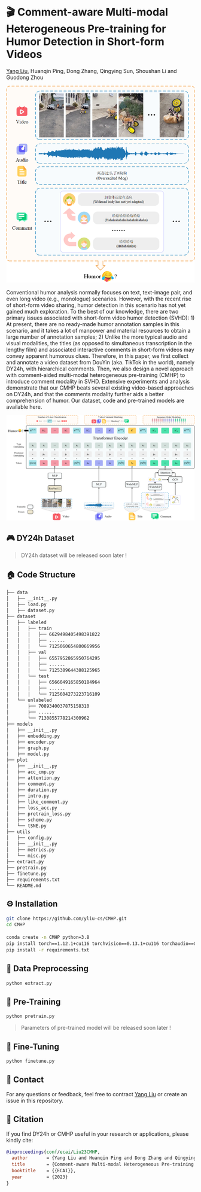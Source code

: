 # 🎬 Comment-aware Multi-modal Heterogeneous Pre-training for Humor Detection in Short-form Videos

[Yang Liu](https://yliu-cs.github.io), Huanqin Ping, Dong Zhang, Qingying Sun, Shoushan Li and Guodong Zhou

![Example](figure/intro.png)

Conventional humor analysis normally focuses on text, text-image pair, and even long video (e.g., monologue) scenarios. However, with the recent rise of short-form video sharing, humor detection in this scenario has not yet gained much exploration. To the best of our knowledge, there are two primary issues associated with short-form video humor detection (SVHD): 1) At present, there are no ready-made humor annotation samples in this scenario, and it takes a lot of manpower and material resources to obtain a large number of annotation samples; 2) Unlike the more typical audio and visual modalities, the titles (as opposed to simultaneous transcription in the lengthy film) and associated interactive comments in short-form videos may convey apparent humorous clues. Therefore, in this paper, we first collect and annotate a video dataset from DouYin (aka. TikTok in the world), namely DY24h, with hierarchical comments. Then, we also design a novel approach with comment-aided multi-modal heterogeneous pre-training (CMHP) to introduce comment modality in SVHD. Extensive experiments and analysis demonstrate that our CMHP beats several existing video-based approaches on DY24h, and that the comments modality further aids a better comprehension of humor. Our dataset, code and pre-trained models are available here.

![Architecture](figure/architecture.png)

## 🎮 DY24h Dataset

> DY24h dataset will be released soon later !

## 🏠 Code Structure

```
├── data
│   ├── __init__.py
│   ├── load.py
│   ├── dataset.py
├── dataset
│   ├── labeled
│   │   ├── train
│   │   │   ├── 6629498405498391822
│   │   │   ├── ......
│   │   │   └── 7125060654800669956
│   │   ├── val
│   │   │   ├── 6557952865950764295
│   │   │   ├── ......
│   │   │   └── 7125389644388125965
│   │   └── test
│   │   │   ├── 6566049165850184964
│   │   │   ├── ......
│   │   │   └── 7125604273223716109
│   └── unlabeled
│       ├── 7089340037875158310
│       ├── ......
│       └── 7130855778214300962
├── models
│   ├── __init__.py
│   ├── embedding.py
│   ├── encoder.py
│   ├── graph.py
│   ├── model.py
├── plot
│   ├── __init__.py
│   ├── acc_cmp.py
│   ├── attention.py
│   ├── comment.py
│   ├── duration.py
│   ├── intro.py
│   ├── like_comment.py
│   ├── loss_acc.py
│   ├── pretrain_loss.py
│   ├── scheme.py
│   └── tSNE.py
├── utils
│   ├── config.py
│   ├── __init__.py
│   ├── metrics.py
│   └── misc.py
├── extract.py
├── pretrain.py
├── finetune.py
├── requirements.txt
└── README.md
```

## ⚙️ Installation

```sh
git clone https://github.com/yliu-cs/CMHP.git
cd CMHP

conda create -n CMHP python=3.8
pip install torch==1.12.1+cu116 torchvision==0.13.1+cu116 torchaudio==0.12.1 --extra-index-url https://download.pytorch.org/whl/cu116
pip install -r requirements.txt
```

## 💾 Data Preprocessing

```sh
python extract.py
```

## 🚆 Pre-Training

```sh
python pretrain.py
```

> Parameters of pre-trained model will be released soon later !

## 📖 Fine-Tuning

```sh
python finetune.py
```

## 📧 Contact

For any questions or feedback, feel free to contract [Yang Liu](mailto:yliu.cs.cn@gmail.com) or create an issue in this repository.

## 📜 Citation

If you find DY24h or CMHP useful in your research or applications, please kindly cite:

```bibtex
@inproceedings{conf/ecai/Liu23CMHP,
  author       = {Yang Liu and Huanqin Ping and Dong Zhang and Qingying Sun and Shoushan Li and Guodong Zhou},
  title        = {Comment-aware Multi-modal Heterogeneous Pre-training for Humor Detection in Short-form Videos},
  booktitle    = {{ECAI}},
  year         = {2023}
}
```